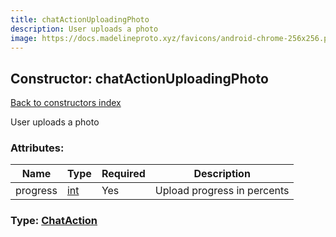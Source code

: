 ```yaml
---
title: chatActionUploadingPhoto
description: User uploads a photo
image: https://docs.madelineproto.xyz/favicons/android-chrome-256x256.png
---
```

## Constructor: chatActionUploadingPhoto  
[Back to constructors index](index.md)



User uploads a photo

### Attributes:

| Name     |    Type       | Required | Description |
|----------|---------------|----------|-------------|
|progress|[int](../types/int.md) | Yes|Upload progress in percents|



### Type: [ChatAction](../types/ChatAction.md)


